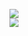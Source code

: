 [![](https://img.shields.io/badge/Made%20With-Github%20Spray-lightgrey.svg?style=for-the-badge&logo=github)](https://github.com/Annihil/github-spray#5101)  
[![](https://i.imgur.com/2DrTn0Z.gif)](https://github.com/Annihil/github-spray)